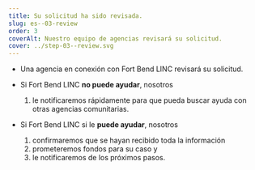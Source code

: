 ```yaml
---
title: Su solicitud ha sido revisada.
slug: es--03-review
order: 3
coverAlt: Nuestro equipo de agencias revisará su solicitud.
cover: ../step-03--review.svg
---
```

* Una agencia en conexión con Fort Bend LINC revisará su solicitud.
* Si Fort Bend LINC **no puede ayudar**, nosotros 

  1. le notificaremos rápidamente para que pueda buscar ayuda con otras agencias comunitarias.
* Si Fort Bend LINC si le **puede ayudar**, nosotros 

  1. confirmaremos que se hayan recibido toda la información
  2. prometeremos fondos para su caso y
  3. le notificaremos de los próximos pasos.
